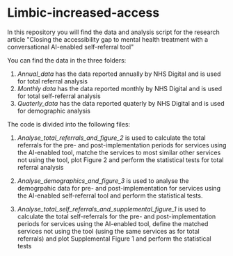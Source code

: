 # Limbic-increased-access
In this repository you will find the data and analysis script for the research article "Closing the accessibility gap to mental health treatment with a conversational AI-enabled self-referral tool"


You can find the data in the three folders:
1. _Annual_data_ has the data reported annually by NHS Digital and is used for total referral analysis
2. _Monthly data_ has the data reported monthly by NHS Digital and is used for total self-referral analysis
3. _Quaterly_data_ has the data reported quaterly by NHS Digital and is used for demographic analysis


The code is divided into the following files:

1. _Analyse_total_referrals_and_figure_2_
is used to calculate the total referrals for the pre- and post-implementation periods for services using the AI-enabled tool,    matche the services to most similar other services not using the tool, plot Figure 2 and perform the statistical tests for total referral analysis

2. _Analyse_demographics_and_figure_3_
is used to analyse the demogrpahic data for pre- and post-implementation for services using the AI-enabled self-referral tool and perform the statistical tests.

3. _Analyse_total_self_referrals_and_supplemental_figure_1_
is used to calculate the total self-referrals for the pre- and post-implementation periods for services using the AI-enabled tool, define the matched services not using the tool (using the same services as for total referrals) and plot Supplemental Figure 1 and perform the statistical tests


 
 
